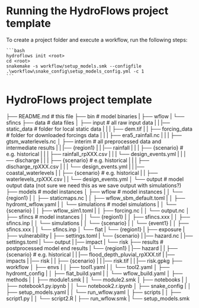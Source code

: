# Running the HydroFlows project template

To create a project folder and execute a workflow, run the following steps:

    ```bash
    hydroflows init <root>
    cd <root>
    snakemake -s workflow/setup_models.smk --configfile .\workflow\snake_config\setup_models_config.yml -c 1
    ```


# HydroFlows project template

├── README.md                               # this file
├── bin                                     # model binaries
|   ├── wflow
|   └── sfincs
├── data                                    # data files
│   ├── input                               # all raw input data
|   |   |── static_data                     # folder for local static data
|   |   |   ├── dem.tif
|   |   ├── forcing_data                    # folder for downloaded forcings data
|   |   |   ├── era5_rainfall.nc
|   |   |   ├── gtsm_waterlevels.nc
│   ├── interim                             # all preprocessed data and intermediate results
|   |   |── {region1}
|   |       |── rainfall
|   |       |   ├── {scenario}              # e.g. historical
|   |       |       ├── rainfall_rpXXX.csv
|   |       |       └── design_events.yml
|   |       |── discharge
|   |       |   ├── {scenario}              # e.g. historical
|   |       |       ├── discharge_rpXXX.csv
|   |       |       └── design_events.yml
|   |       |── coastal_waterlevels
|   |           ├── {scenario}              # e.g. historical
|   |               ├── waterlevels_rpXXX.csv
|   |               └── design_events.yml
│   └── output                              # model output data (not sure we need this as we save output with simulations?)
├── models                                  # model instances
│   ├── wflow                               # model instances
|   │   └── {region1}
|   │       ├── staticmaps.nc
|   │       ├── wflow_sbm_default.toml
|   │       ├── hydromt_wflow.yaml
|   │       └── simulations                 # model simulations
|   │           └── {scenario}
|   │               ├── wflow_sim1.toml
|   │               ├── forcing.nc
|   │               └── output.nc
│   ├── sfincs                              # model instances
|   │   └── {region1}
|   │       ├── sfincs.xxx
|   │       ├── sfincs.inp
|   │       └── simulations
|   │           └── {scenario}
|   │               └── {event1}
|   │                   ├── sfincs.xxx
|   │                   └── sfincs.inp
│   └── fiat
|       └── {region1}
|           ├── exposure
|           ├── vulnerability
|           ├── settings.toml
|           └── {scenario}
|               |── hazard.nc
|               |── settings.toml
|               └── output
|                   |── impact
|                   └── risk
├── results                                 # postprocessed model end results
|   └── {region1}
|       |── hazard
|       |   ├── {scenario}              # e.g. historical
|       |       |── flood_depth_pluvial_rpXXX.tif
|       |── impacts
|       |── risk
|       |   ├── {scenario}
|       |       |── risk.tif
|       |       |── risk.gpkg
├── workflow
│   ├── envs
|   │   ├── tool1.yaml
|   │   └── tool2.yaml
│   ├── hydromt_config
|   │   ├── fiat_build.yaml
|   │   └── wflow_build.yaml
│   ├── methods
|   │   ├── module1.smk
|   │   └── module2.smk
│   ├── notebooks
|   │   ├── notebook1.py.ipynb
|   │   └── notebook2.r.ipynb
│   ├── snake_config
|   │   ├── setup_models.yaml
|   │   └── run_wflow.yaml
│   ├── scripts
|   │   ├── script1.py
|   │   └── script2.R
|   ├── run_wflow.smk
|   └── setup_models.smk
